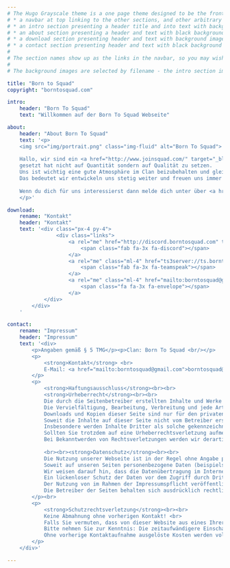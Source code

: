 ```yaml
---
# The Hugo Grayscale theme is a one page theme designed to be the front page to your site.  Its content is populated via the front-matter in content/_index.md.  The page consists of, in order:
# * a navbar at top linking to the other sections, and other arbitrary links
# * an intro section presenting a header title and into text with background image
# * an about section presenting a header and text with black background
# * a download section presenting header and text with background image
# * a contact section presenting header and text with black background
# 
# The section names show up as the links in the navbar, so you may wish to rename them if, for example, you're not using it for the purpose suggested by the default section name.
# 
# The background images are selected by filename - the intro section image must be named "intro-bg.jpg" and placed in the "static/img/" directory for your site.  Similarly, the downloads section image must be named "downloads-bg.jpg" and placed in the "static/img/" directory for your site.  See the default images in the theme's static directory for file size reference.

title: "Born to Squad"
copyright: "borntosquad.com"

intro:
    header: "Born To Squad"
    text: "Willkommen auf der Born To Squad Webseite"

about:
    header: "About Born To Squad"
    text: '<p>
    <img src="img/portrait.png" class="img-fluid" alt="Born To Squad">
    
    Hallo, wir sind ein <a href="http://www.joinsquad.com/" target="_blank">Squad</a> Clan der sich das Ziel 
    gesetzt hat nicht auf Quantität sondern auf Qualität zu setzen. 
    Uns ist wichtig eine gute Atmosphäre im Clan beizubehalten und gleichzeitig eine gewisse Qualität beim Spielen nach außen zu tragen.
    Das bedeutet wir entwickeln uns stetig weiter und freuen uns immer auf neue Leute die uns beitreten wollen. <br /> <br/>
    
    Wenn du dich für uns interessierst dann melde dich unter über <a href="#Kontakt">Kontakt</a>.
    </p>'

download:
    rename: "Kontakt"
    header: "Kontakt" 
    text: '<div class="px-4 py-4">
                <div class="links">
                    <a rel="me" href="http://discord.borntosquad.com" title="Discord">
                        <span class="fab fa-3x fa-discord"></span>
                    </a>
                    <a rel="me" class="ml-4" href="ts3server://ts.borntosquad.com" title="Teamspeak">
                        <span class="fab fa-3x fa-teamspeak"></span>
                    </a>
                    <a rel="me" class="ml-4" href="mailto:borntosquad@gmail.com" title="Email">
                        <span class="fa fa-3x fa-envelope"></span>
                    </a>
            </div>
        </div>
    '

contact:
    rename: "Impressum"
    header: "Impressum"
    text: '<div>
        <p>Angaben gemäß § 5 TMG</p><p>Clan: Born To Squad <br/></p>
        <p>
            <strong>Kontakt</strong> <br>
            E-Mail: <a href="mailto:borntosquad@gmail.com">borntosquad@gmail.com</a></br>
        </p>
        <p>
            <strong>Haftungsausschluss</strong><br><br>
            <strong>Urheberrecht</strong><br><br>
            Die durch die Seitenbetreiber erstellten Inhalte und Werke auf diesen Seiten unterliegen dem deutschen Urheberrecht. 
            Die Vervielfältigung, Bearbeitung, Verbreitung und jede Art der Verwertung außerhalb der Grenzen des Urheberrechtes bedürfen der schriftlichen Zustimmung des jeweiligen Autors bzw. Erstellers.
            Downloads und Kopien dieser Seite sind nur für den privaten, nicht kommerziellen Gebrauch gestattet.
            Soweit die Inhalte auf dieser Seite nicht vom Betreiber erstellt wurden, werden die Urheberrechte Dritter beachtet. 
            Insbesondere werden Inhalte Dritter als solche gekennzeichnet. 
            Sollten Sie trotzdem auf eine Urheberrechtsverletzung aufmerksam werden, bitten wir um einen entsprechenden Hinweis. 
            Bei Bekanntwerden von Rechtsverletzungen werden wir derartige Inhalte umgehend entfernen.
            
            <br><br><strong>Datenschutz</strong><br><br>
            Die Nutzung unserer Webseite ist in der Regel ohne Angabe personenbezogener Daten möglich. 
            Soweit auf unseren Seiten personenbezogene Daten (beispielsweise Name, Anschrift oder eMail-Adressen) erhoben werden, erfolgt dies, soweit möglich, stets auf freiwilliger Basis. Diese Daten werden ohne Ihre ausdrückliche Zustimmung nicht an Dritte weitergegeben. <br>
            Wir weisen darauf hin, dass die Datenübertragung im Internet (z.B. bei der Kommunikation per E-Mail) Sicherheitslücken aufweisen kann. 
            Ein lückenloser Schutz der Daten vor dem Zugriff durch Dritte ist nicht möglich. <br>
            Der Nutzung von im Rahmen der Impressumspflicht veröffentlichten Kontaktdaten durch Dritte zur Übersendung von nicht ausdrücklich angeforderter Werbung und Informationsmaterialien wird hiermit ausdrücklich widersprochen. 
            Die Betreiber der Seiten behalten sich ausdrücklich rechtliche Schritte im Falle der unverlangten Zusendung von Werbeinformationen, etwa durch Spam-Mails, vor.<br>
        </p><br> 
        <p>
            <strong>Schutzrechtsverletzung</strong><br><br>
            Keine Abmahnung ohne vorherigen Kontakt! <br>
            Falls Sie vermuten, dass von dieser Website aus eines Ihrer Schutzrechte verletzt wird, teilen Sie dasbitte umgehend mit, damit zügig Abhilfe geschafft werden kann. 
            Bitte nehmen Sie zur Kenntnis: Die zeitaufwändigere Einschaltung eines Anwaltes zur für den Diensteanbieter kostenpflichtigen Abmahnung entspricht nicht dessen wirklichem oder mutmaßlichem Willen. 
            Ohne vorherige Kontaktaufnahme ausgelöste Kosten werden vollumfänglich zurückgewiesen und lösen gegebenenfalls eine Gegenklage wegen Verletzung vorgenannter Bestimmungen aus.
        </p>
    </div>'

---
```

